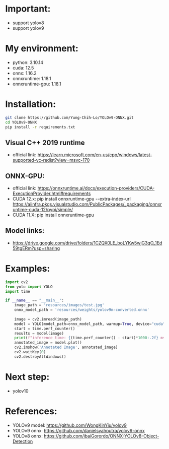 # Important:
- support yolov8
- support yolov9

# My environment:
- python: 3.10.14
- cuda: 12.5
- onnx: 1.16.2
- onnxruntime: 1.18.1
- onnxruntime-gpu: 1.18.1

# Installation:
```bash
git clone https://github.com/Yung-Chih-Lo/YOLOv9-ONNX.git
cd YOLOv9-ONNX
pip install -r requirements.txt
```
## Visual C++ 2019 runtime
- official link: https://learn.microsoft.com/en-us/cpp/windows/latest-supported-vc-redist?view=msvc-170

## ONNX-GPU: 
- official link: https://onnxruntime.ai/docs/execution-providers/CUDA-ExecutionProvider.html#requirements
- CUDA 12.x: pip install onnxruntime-gpu --extra-index-url https://aiinfra.pkgs.visualstudio.com/PublicPackages/_packaging/onnxruntime-cuda-12/pypi/simple/
- CUDA 11.X: pip install onnxruntime-gpu

## Model links:
- https://drive.google.com/drive/folders/1CZQX0LE_boLYKw5wjG3qO_1Ed59tgERm?usp=sharing


# Examples:

```python
import cv2
from yolo import YOLO
import time

if __name__ == "__main__":
    image_path = 'resources/images/test.jpg'
    onnx_model_path = 'resources/weights/yolov9m-converted.onnx'
    
    image = cv2.imread(image_path)
    model = YOLO(model_path=onnx_model_path, warmup=True, device="cuda")
    start = time.perf_counter()
    results = model(image)
    print(f"inference time: {(time.perf_counter() - start)*1000:.2f} ms")
    annotated_image = model.plot()
    cv2.imshow('Annotated Image', annotated_image)
    cv2.waitKey(0)
    cv2.destroyAllWindows()
```

# Next step: 
- yolov10

# References:
- YOLOv9 model: https://github.com/WongKinYiu/yolov9
- YOLOv9 onnx: https://github.com/danielsyahputra/yolov9-onnx
- YOLOv8 onnx: https://github.com/ibaiGorordo/ONNX-YOLOv8-Object-Detection